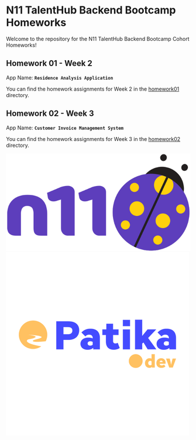 # N11 TalentHub Backend Bootcamp Homeworks

Welcome to the repository for the N11 TalentHub Backend Bootcamp Cohort Homeworks!

## Homework 01 - Week 2
App Name: **`Residence Analysis Application`**

You can find the homework assignments for Week 2 in the [homework01](homework01) directory.

## Homework 02 - Week 3
App Name: **`Customer Invoice Management System`**

You can find the homework assignments for Week 3 in the [homework02](homework02) directory.

<a href="https://www.n11.com/">
  <img src="public/images/n11_logo.png" alt="N11 Logo">
</a>

<a href="https://www.patika.dev/">
  <img src="public/images/patika_logo.png" alt="Patika Logo">
</a>

